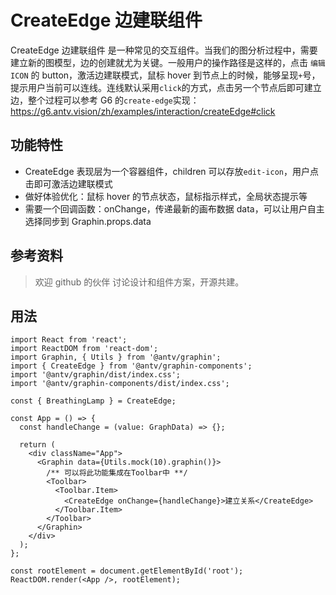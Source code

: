 # CreateEdge 边建联组件

CreateEdge 边建联组件 是一种常见的交互组件。当我们的图分析过程中，需要建立新的图模型，边的创建就尤为关键。一般用户的操作路径是这样的，点击 `编辑ICON` 的 button，激活边建联模式，鼠标 hover 到节点上的时候，能够呈现`+`号，提示用户当前可以连线。连线默认采用`click`的方式，点击另一个节点后即可建立边，整个过程可以参考 G6 的`create-edge`实现：https://g6.antv.vision/zh/examples/interaction/createEdge#click

## 功能特性

- CreateEdge 表现层为一个容器组件，children 可以存放`edit-icon`，用户点击即可激活边建联模式
- 做好体验优化：鼠标 hover 的节点状态，鼠标指示样式，全局状态提示等
- 需要一个回调函数：onChange，传递最新的画布数据 data，可以让用户自主选择同步到 Graphin.props.data

## 参考资料

> 欢迎 github 的伙伴 讨论设计和组件方案，开源共建。

## 用法

```tsx
import React from 'react';
import ReactDOM from 'react-dom';
import Graphin, { Utils } from '@antv/graphin';
import { CreateEdge } from '@antv/graphin-components';
import '@antv/graphin/dist/index.css';
import '@antv/graphin-components/dist/index.css';

const { BreathingLamp } = CreateEdge;

const App = () => {
  const handleChange = (value: GraphData) => {};

  return (
    <div className="App">
      <Graphin data={Utils.mock(10).graphin()}>
        /** 可以将此功能集成在Toolbar中 **/
        <Toolbar>
          <Toolbar.Item>
            <CreateEdge onChange={handleChange}>建立关系</CreateEdge>
          </Toolbar.Item>
        </Toolbar>
      </Graphin>
    </div>
  );
};

const rootElement = document.getElementById('root');
ReactDOM.render(<App />, rootElement);
```
